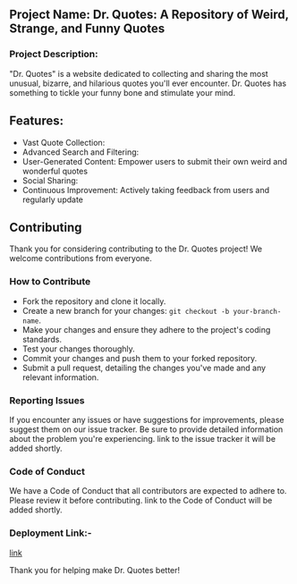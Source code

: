 ## Project Name: Dr. Quotes: A Repository of Weird, Strange, and Funny Quotes

### Project Description:

"Dr. Quotes" is a website dedicated to collecting and sharing the most unusual, bizarre, and hilarious quotes you'll ever encounter. Dr. Quotes has something to tickle your funny bone and stimulate your mind.

## Features:

- Vast Quote Collection: 
- Advanced Search and Filtering: 
- User-Generated Content: Empower users to submit their own weird and wonderful quotes
- Social Sharing:
- Continuous Improvement: Actively taking feedback from users and regularly update

## Contributing

Thank you for considering contributing to the Dr. Quotes project! We welcome contributions from everyone.

### How to Contribute

- Fork the repository and clone it locally.
- Create a new branch for your changes: `git checkout -b your-branch-name`.
- Make your changes and ensure they adhere to the project's coding standards.
- Test your changes thoroughly.
- Commit your changes and push them to your forked repository.
- Submit a pull request, detailing the changes you've made and any relevant information.

### Reporting Issues

If you encounter any issues or have suggestions for improvements, please suggest them on our issue tracker. Be sure to provide detailed information about the problem you're experiencing. link to the issue tracker it will be added shortly.

### Code of Conduct

We have a Code of Conduct that all contributors are expected to adhere to. Please review it before contributing. link to the Code of Conduct will be added shortly.

### Deployment Link:-
[link](https://dr-quotes.onrender.com/)

Thank you for helping make Dr. Quotes better!
